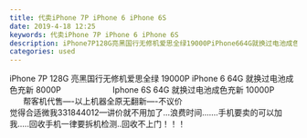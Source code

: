 ```yaml
---
title: 代卖iPhone 7P iPhone 6 iPhone 6S
date: 2019-4-18 12:25
keywords: 代卖iPhone 7P iPhone 6 iPhone 6S
description: iPhone7P128G亮黑国行无修机爱思全绿19000PiPhone664G就换过电池成色充新8000P                Iphone6S64G就换过电池成色充新10000P            帮客机代售—-以上机器全原
categories: used
---
```

<td class="t_f" id="postmessage_3537597">

iPhone 7P 128G 亮黑国行无修机爱思全绿 19000P iPhone 6 64G 就换过电池成色充新 8000P                       Iphone 6S 64G 就换过电池成色充新 10000P                 帮客机代售—-以上机器全原无翻新—-不议价<br/>
觉得合适微我331844012—讲价就不用加了...浪费时间.......手机要卖的可以加我.....回收手机一律要拆机检测..回收不上门！！！<br/>
</td>
